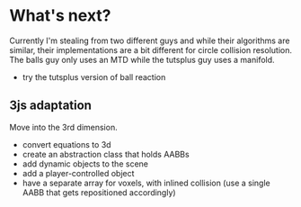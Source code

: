 # What's next?

Currently I'm stealing from two different guys and while their algorithms are similar, their implementations are a bit different for circle collision resolution. The balls guy only uses an MTD while the tutsplus guy uses a manifold.

* try the tutsplus version of ball reaction

## 3js adaptation

Move into the 3rd dimension.
* convert equations to 3d
* create an abstraction class that holds AABBs
* add dynamic objects to the scene
* add a player-controlled object
* have a separate array for voxels, with inlined collision (use a single AABB that gets repositioned accordingly)